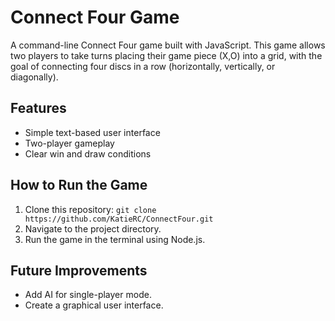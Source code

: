 # Connect Four Game

A command-line Connect Four game built with JavaScript. This game allows two players to take turns placing their game piece (X,O) into a grid, 
with the goal of connecting four discs in a row (horizontally, vertically, or diagonally).

## Features
- Simple text-based user interface
- Two-player gameplay
- Clear win and draw conditions

## How to Run the Game
1. Clone this repository: `git clone https://github.com/KatieRC/ConnectFour.git`
2. Navigate to the project directory.
3. Run the game in the terminal using Node.js.

## Future Improvements
- Add AI for single-player mode.
- Create a graphical user interface.

